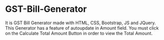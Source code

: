# GST-Bill-Generator
It is GST Bill Generator made with HTML, CSS, Bootstrap, JS and JQuery.
This Generator has a feature of autoupdate in Amount field.
You must click on the Calculate Total Amount Button in order to view the Total Amount.
